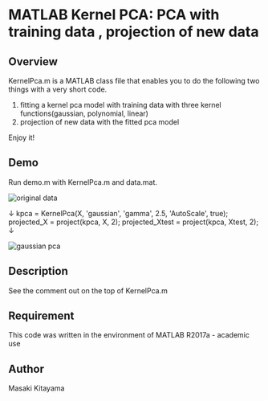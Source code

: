 ﻿MATLAB Kernel PCA: PCA with training data , projection of new data 
====

## Overview
KernelPca.m is a MATLAB class file that enables you to do the following two things with a very short code.
1. fitting a kernel pca model with training data with three kernel functions(gaussian, polynomial, linear)
1. projection of new data with the fitted pca model  

Enjoy it!

## Demo
Run demo.m with KernelPca.m and data.mat.

![original data](https://github.com/kitayama1234/MATLAB-Kernel-PCA/blob/master/image1.jpg)

↓
kpca = KernelPca(X, 'gaussian', 'gamma', 2.5, 'AutoScale', true);
projected_X = project(kpca, X, 2);
projected_Xtest = project(kpca, Xtest, 2);
↓

![gaussian pca](https://github.com/kitayama1234/MATLAB-Kernel-PCA/blob/master/image2.jpg)

## Description
See the comment out on the top of KernelPca.m

## Requirement
This code was written in the environment of MATLAB R2017a - academic use

## Author
Masaki Kitayama


